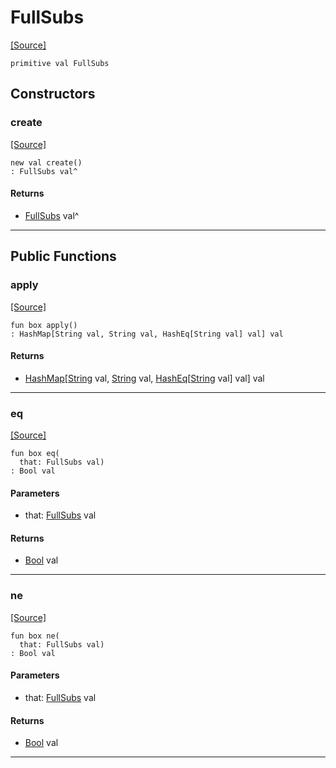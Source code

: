 # FullSubs
<span class="source-link">[[Source]](src/mqtt-configurator/tests.md#L-0-47)</span>
```pony
primitive val FullSubs
```

## Constructors

### create
<span class="source-link">[[Source]](src/mqtt-configurator/tests.md#L-0-47)</span>


```pony
new val create()
: FullSubs val^
```

#### Returns

* [FullSubs](mqtt-configurator-FullSubs.md) val^

---

## Public Functions

### apply
<span class="source-link">[[Source]](src/mqtt-configurator/tests.md#L-0-47)</span>


```pony
fun box apply()
: HashMap[String val, String val, HashEq[String val] val] val
```

#### Returns

* [HashMap](collections-HashMap.md)\[[String](builtin-String.md) val, [String](builtin-String.md) val, [HashEq](collections-HashEq.md)\[[String](builtin-String.md) val\] val\] val

---

### eq
<span class="source-link">[[Source]](src/mqtt-configurator/tests.md#L-0-47)</span>


```pony
fun box eq(
  that: FullSubs val)
: Bool val
```
#### Parameters

*   that: [FullSubs](mqtt-configurator-FullSubs.md) val

#### Returns

* [Bool](builtin-Bool.md) val

---

### ne
<span class="source-link">[[Source]](src/mqtt-configurator/tests.md#L-0-47)</span>


```pony
fun box ne(
  that: FullSubs val)
: Bool val
```
#### Parameters

*   that: [FullSubs](mqtt-configurator-FullSubs.md) val

#### Returns

* [Bool](builtin-Bool.md) val

---

